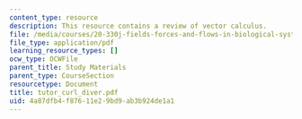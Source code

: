 ```yaml
---
content_type: resource
description: This resource contains a review of vector calculus.
file: /media/courses/20-330j-fields-forces-and-flows-in-biological-systems-spring-2007/4a87dfb4f87611e29bd9ab3b924de1a1_tutor_curl_diver.pdf
file_type: application/pdf
learning_resource_types: []
ocw_type: OCWFile
parent_title: Study Materials
parent_type: CourseSection
resourcetype: Document
title: tutor_curl_diver.pdf
uid: 4a87dfb4-f876-11e2-9bd9-ab3b924de1a1
---
```

